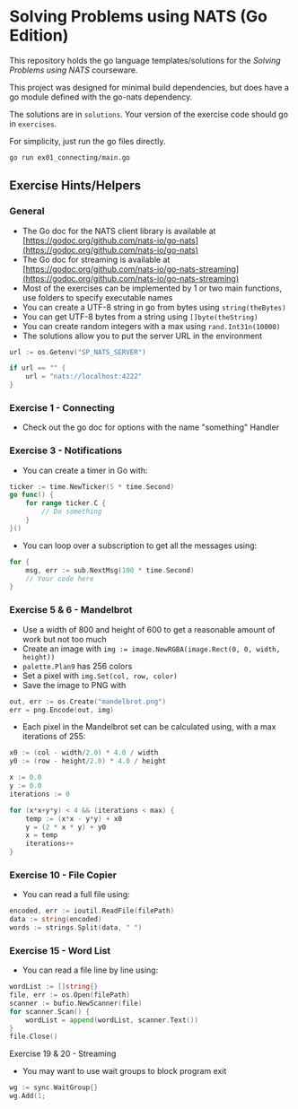 # Solving Problems using NATS (Go Edition)

This repository holds the go language templates/solutions for the _Solving Problems using NATS_ courseware.

This project was designed for minimal build dependencies, but does have a go module defined with the go-nats dependency.

The solutions are in `solutions`. Your version of the exercise code should go in `exercises`.

For simplicity, just run the go files directly.

```bash
go run ex01_connecting/main.go
```

## Exercise Hints/Helpers

### General

* The Go doc for the NATS client library is available at [https://godoc.org/github.com/nats-io/go-nats](https://godoc.org/github.com/nats-io/go-nats)
* The Go doc for streaming is available at [https://godoc.org/github.com/nats-io/go-nats-streaming](https://godoc.org/github.com/nats-io/go-nats-streaming)
* Most of the exercises can be implemented by 1 or two main functions, use folders to specify executable names
* You can create a UTF-8 string in go from bytes using `string(theBytes)`
* You can get UTF-8 bytes from a string using `[]byte(theString)`
* You can create random integers with a max using `rand.Int31n(10000)`
* The solutions allow you to put the server URL in the environment

```go
url := os.Getenv("SP_NATS_SERVER")

if url == "" {
    url = "nats://localhost:4222"
}
```

### Exercise 1 - Connecting

* Check out the go doc for options with the name "something" Handler

### Exercise 3 - Notifications

* You can create a timer in Go with:

```go
ticker := time.NewTicker(5 * time.Second)
go func() {
    for range ticker.C {
        // Do something
    }
}()
```

* You can loop over a subscription to get all the messages using:

```go
for {
    msg, err := sub.NextMsg(100 * time.Second)
    // Your code here
}
```

### Exercise 5 & 6 - Mandelbrot

* Use a width of 800 and height of 600 to get a reasonable amount of work but not too much
* Create an image with `img := image.NewRGBA(image.Rect(0, 0, width, height))`
* `palette.Plan9` has 256 colors
* Set a pixel with `img.Set(col, row, color)`
* Save the image to PNG with

```go
out, err := os.Create("mandelbrot.png")
err = png.Encode(out, img)
```

* Each pixel in the Mandelbrot set can be calculated using, with a max iterations of 255:

```go
x0 := (col - width/2.0) * 4.0 / width
y0 := (row - height/2.0) * 4.0 / height

x := 0.0
y := 0.0
iterations := 0

for (x*x+y*y) < 4 && (iterations < max) {
    temp := (x*x - y*y) + x0
    y = (2 * x * y) + y0
    x = temp
    iterations++
}
```

### Exercise 10 - File Copier

* You can read a full file using:

```go
encoded, err := ioutil.ReadFile(filePath)
data := string(encoded)
words := strings.Split(data, " ")
```

### Exercise 15 - Word List

* You can read a file line by line using:

```go
wordList := []string{}
file, err := os.Open(filePath)
scanner := bufio.NewScanner(file)
for scanner.Scan() {
    wordList = append(wordList, scanner.Text())
}
file.Close()
```

Exercise 19 & 20 - Streaming

* You may want to use wait groups to block program exit

```go
wg := sync.WaitGroup{}
wg.Add(1;
```
